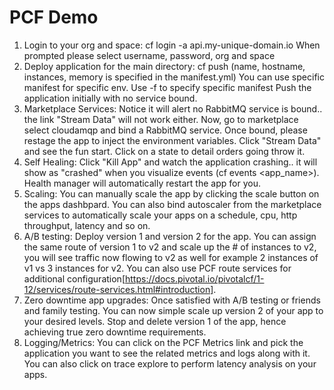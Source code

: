 
PCF Demo
=========
1) Login to your org and space:
cf login -a api.my-unique-domain.io
When prompted please select username, password, org and space
2) Deploy application for the main directory:
cf push (name, hostname, instances, memory is specified in the manifest.yml)
You can use specific manifest for specific env. Use -f to specify specific manifest
Push the application initially with no service bound.
3) Marketplace Services: Notice it will alert no RabbitMQ service is bound.. the link "Stream Data" will not work either.
Now, go to marketplace select cloudamqp and bind a RabbitMQ service. Once bound, please restage the app to inject the environment variables.
Click "Stream Data" and see the fun start. Click on a state to detail orders going throw it.
4) Self Healing: Click "Kill App" and watch the application crashing.. it will show as "crashed" when you visualize events (cf events <app_name>). Health manager will automatically restart the app for you.
5) Scaling: You can manually scale the app by clicking the scale button on the apps dashbpard. You can also bind autoscaler from the marketplace services to automatically scale your apps on a schedule, cpu, http throughput, latency and so on.
6) A/B testing: Deploy version 1 and version 2 for the app. You can assign the same route of version 1 to v2 and scale up the # of instances to v2, you will see traffic now flowing to v2 as well for example 2 instances of v1 vs 3 instances for v2. You can also use PCF route services for additional configuration[https://docs.pivotal.io/pivotalcf/1-12/services/route-services.html#introduction].
7) Zero downtime app upgrades: Once satisfied with A/B testing or friends and family testing. You can now simple scale up version 2 of your app to your desired levels. Stop and delete version 1 of the app, hence achieving true zero downtime requirements.
8) Logging/Metrics: You can click on the PCF Metrics link and pick the application you want to see the related metrics and logs along with it. You can also click on trace explore to perform latency analysis on your apps.

